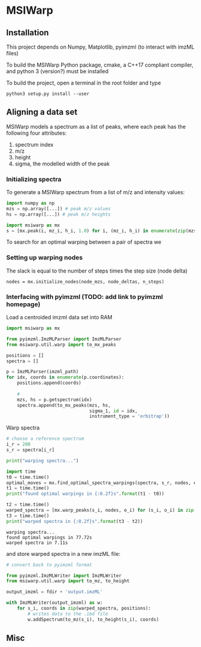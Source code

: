 # MSIWarp

## Installation
This project depends on Numpy, Matplotlib, pyimzml (to interact with imzML files)

To build the MSIWarp Python package, cmake, a C++17 compliant compiler, and python 3 (version?) must be installed

To build the project, open a terminal in the root folder and type
```
python3 setup.py install --user
```

## Aligning a data set

MSIWarp models a spectrum as a list of peaks, where each peak has the following four attributes: 
1. spectrum index
2. m/z
3. height
4. sigma, the modelled width of the peak

### Initializing spectra
To generate a MSIWarp spectrum from a list of m/z and intensity values:
```python
import numpy as np
mzs = np.array([...]) # peak m/z values
hs = np.array([...]) # peak m/z heights

import msiwarp as mx
s = [mx.peak(i, mz_i, h_i, 1.0) for i, (mz_i, h_i) in enumerate(zip(mzs, hs))]
```
To search for an optimal warping between a pair of spectra we 

### Setting up warping nodes
The slack is equal to the number of steps times the step size (node delta)
```
nodes = mx.initialize_nodes(node_mzs, node_deltas, n_steps)
```
### Interfacing with pyimzml (TODO: add link to pyimzml homepage)

Load a centroided imzml data set into RAM

```python
import msiwarp as mx

from pyimzml.ImzMLParser import ImzMLParser
from msiwarp.util.warp import to_mx_peaks

positions = []
spectra = []

p = ImzMLParser(imzml_path)
for idx, coords in enumerate(p.coordinates):
    positions.append(coords)
    
    # 
    mzs, hs = p.getspectrum(idx)    
    spectra.append(to_mx_peaks(mzs, hs,
                               sigma_1, id = idx,
                               instrument_type = 'orbitrap'))

```

Warp spectra

```python
# choose a reference spectrum
i_r = 200
s_r = spectra[i_r]

print("warping spectra...")

import time
t0 = time.time()
optimal_moves = mx.find_optimal_spectra_warpings(spectra, s_r, nodes, epsilon)
t1 = time.time()
print("found optimal warpings in {:0.2f}s".format(t1 - t0))

t2 = time.time()
warped_spectra = [mx.warp_peaks(s_i, nodes, o_i) for (s_i, o_i) in zip(spectra, optimal_moves)]
t3 = time.time()
print("warped spectra in {:0.2f}s".format(t3 - t2))
```

    warping spectra...
    found optimal warpings in 77.72s
    warped spectra in 7.11s

and store warped spectra in a new imzML file:

```python
# convert back to pyimzml format

from pyimzml.ImzMLWriter import ImzMLWriter
from msiwarp.util.warp import to_mz, to_height

output_imzml = fdir + 'output.imzML'

with ImzMLWriter(output_imzml) as w:
    for s_i, coords in zip(warped_spectra, positions):
        # writes data to the .ibd file
        w.addSpectrum(to_mz(s_i), to_height(s_i), coords)
```


## Misc
